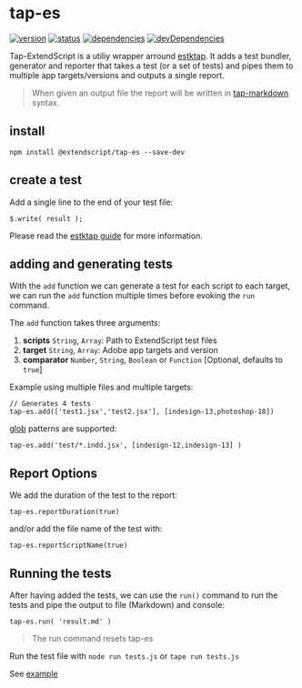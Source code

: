 # tap-es

[![version](https://img.shields.io/npm/v/@extendscript/tap-es.svg)](https://www.npmjs.org/package/@extendscript/tap-es)
[![status](https://travis-ci.org/ExtendScript/tap-es.svg)](https://travis-ci.org/ExtendScript/tap-es)
[![dependencies](https://david-dm.org/ExtendScript/tap-es.svg)](https://david-dm.org/ExtendScript/tap-es)
[![devDependencies](https://david-dm.org/ExtendScript/tap-es/dev-status.svg)](https://david-dm.org/ExtendScript/tap-es#info=devDependencies)

Tap-ExtendScript is a utiliy wrapper arround [estktap](https://github.com/nbqx/estktap). It adds a test bundler, generator and reporter that takes a test (or a set of tests) and pipes them to multiple app targets/versions and outputs a single report.

> When given an output file the report will be written in [tap-markdown](https://github.com/Hypercubed/tap-markdown) syntax.

## install

    npm install @extendscript/tap-es --save-dev

## create a test

Add a single line to the end of your test file:

    $.write( result );

Please read the [estktap guide](https://github.com/nbqx/estktap#readme) for more information.

## adding and generating tests

With the `add` function we can generate a test for each script to each target, we can run the `add` function multiple times before evoking the `run` command.

The `add` function takes three arguments:

  1. __scripts__ `String`, `Array`: Path to ExtendScript test files
  2. __target__ `String`, `Array`: Adobe app targets and version
  3. __comparator__ `Number`, `String`, `Boolean` or `Function` [Optional, defaults to `true`]

Example using multiple files and multiple targets:

    // Generates 4 tests
    tap-es.add(['test1.jsx','test2.jsx'], [indesign-13,photoshop-18])

[glob](https://github.com/isaacs/node-glob) patterns are supported:

    tap-es.add('test/*.indd.jsx', [indesign-12,indesign-13] )


## Report Options

We add the duration of the test to the report:

    tap-es.reportDuration(true)

and/or add the file name of the test with:

    tap-es.reportScriptName(true)


## Running the tests

After having added the tests, we can use the `run()` command to run the tests and pipe the output to file (Markdown) and console:

    tap-es.run( 'result.md' )

> The run command resets tap-es   

Run the test file with `node run tests.js` or `tape run tests.js`

See [example](test/add.test.report.js)
